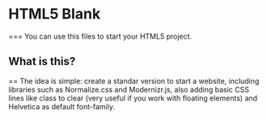 # HTML5 Blank
===
You can use this files to start your HTML5 project.  
## What is this?
==
The idea is simple: create a standar version to start a website, including libraries such as Normalize.css and Modernizr.js, also adding basic CSS lines like class to clear (very useful if you work with floating elements) and Helvetica as default font-family.